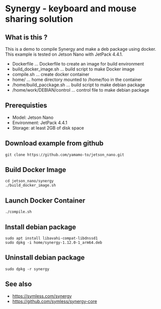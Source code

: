 # Synergy - keyboard and mouse sharing solution

## What is this ?

This is a demo to compile Synergy and make a deb package using docker.
This example is tested on Jetson Nano with JetPack 4.4.1.

- Dockerfile                ... Dockerfile to create an image for build environment
- build_docker_image.sh     ... build script to make Docker image
- compile.sh                ... create docker container
- home/                     ... home directory mounted to /home/foo in the container
- /home/build_pacckage.sh   ... build script to make debian package
- /home/work/DEBIAN/control ... control file to make debian package

## Prerequisties

- Model: Jetson Nano
- Environment: JetPack 4.4.1
- Storage: at least 2GB of disk space

## Download example from github

```bash:terminal
git clone https://github.com/yamamo-to/jetson_nano.git
```

## Build Docker Image

```bash:terminal
cd jetson_nano/synergy
./build_docker_image.sh
```

## Launch Docker Container

```bash:terminal
./compile.sh
```

## Install debian package

```bash:terminal
sudo apt install libavahi-compat-libdnssd1
sudo dpkg -i home/synergy-1.12.0-1_arm64.deb
```
## Uninstall debian package

```bash:terminal
sudo dpkg -r synergy
```

## See also

- https://symless.com/synergy
- https://github.com/symless/synergy-core